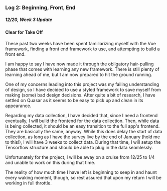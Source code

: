 ### Log 2: Beginning, Front, End

##### 12/20, Week 3 Update

#### Clear for Take Off

These past two weeks have been spent familiarizing myself with the Vue framework, finding a front end framework to use, and attempting to build a front end. 

I am happy to say I have now made it through the obligatory hair-pulling phase that comes with learning any new framework. There is still plenty of learning ahead of me, but I am now prepared to hit the ground running. 

One of my concerns leading into this project was my failing understanding of design, so I have decided to use a styled framework to save myself from making (some) bad design decisions. After quite a bit of research, I have settled on Quasar as it seems to be easy to pick up and clean in its appearance. 

Regarding my data collection, I have decided that, since I need a frontend eventually, I will build the frontend for the data collection. Then, while data is being collected, it should be an easy transition to the full app's frontend. They are basically the same, anyway. While this does delay the start of data collection, as long as I have the survey live by the end of January (hold me to this!), I will have 3 weeks to collect data. During that time, I will setup the Tensorflow structure and should be able to plug in the data seamlessly. 

Unfortunately for the project, I will be away on a cruise from 12/25 to 1/4 and unable to work on this during that time.  

The reality of how much time I have left is beginning to seep in and haunt every waking moment, though, so rest assured that upon my return I will be working in full throttle. 